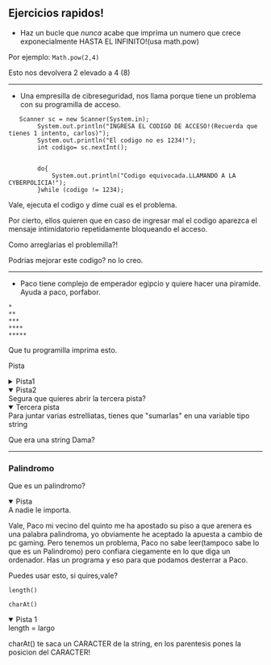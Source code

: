 ## Ejercicios rapidos!

* Haz un bucle que *nunca* acabe que imprima un numero que crece exponecialmente HASTA EL INFINITO!(usa math.pow)

Por ejemplo: 
`Math.pow(2,4)`

Esto nos devolvera 2 elevado a 4 (8)

***  
* Una empresilla de cibreseguridad, nos llama porque tiene un problema con su programilla de acceso.
~~~
   Scanner sc = new Scanner(System.in);
        System.out.println("INGRESA EL CODIGO DE ACCESO!(Recuerda que tienes 1 intento, carlos)");
        System.out.println("El codigo no es 1234!");
        int codigo= sc.nextInt();


        do{
            System.out.println("Codigo equivocada.LLAMANDO A LA CYBERPOLICIA!");
        }while (codigo != 1234);
~~~
Vale, ejecuta el codigo y dime cual es el problema.

Por cierto, ellos quieren que en caso de ingresar mal el codigo aparezca el mensaje intimidatorio repetidamente bloqueando el acceso.

Como arreglarias el problemilla?!

Podrias mejorar este codigo? no lo creo.

***
+ Paco tiene complejo de emperador egipcio y quiere hacer una piramide.
Ayuda a paco, porfabor.
~~~
*
**
***
****
*****
~~~
Que tu programilla imprima esto.


Pista

 
<details>
<summary>Pista1</summary>
Las piramides las hicieron los aliens, a que querias la pista sobre el codigo? usa un for i eso.
</details>

<details open>
<summary>Pista2</summary>
Segura que quieres abrir la tercera pista?
</details>

<details open>
<summary>Tercera pista</summary>
Para juntar varias estrelliatas, tienes que "sumarlas" en una variable tipo string

Que era una string Dama?
</details>

***

### Palindromo
Que es un palindromo?
<details open>
<summary>Pista</summary>
A nadie le importa.
</details>

Vale, Paco mi vecino del quinto me ha apostado su piso a que arenera es una palabra palindroma, yo obviamente he aceptado la apuesta a cambio de pc gaming.
Pero tenemos un problema, Paco no sabe leer(tampoco sabe lo que es un Palindromo) pero confiara ciegamente en lo que diga un ordenador.
Has un programa y eso para que podamos desterrar a Paco. 

Puedes usar esto, si quires,vale?

`length()`

`charAt()`

<details open>
<summary>Pista 1</summary>
length = largo

charAt() te saca un CARACTER de la string, en los parentesis pones la posicion del CARACTER!
</details>
